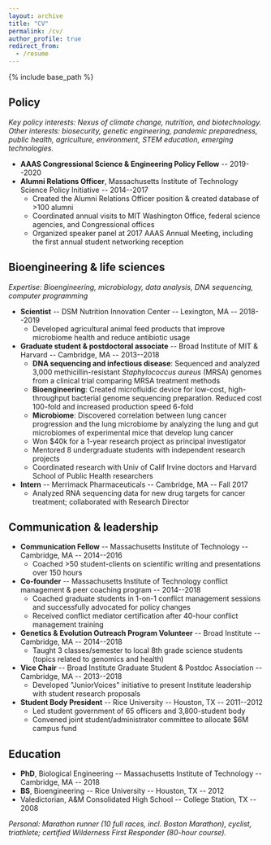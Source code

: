 ```yaml
---
layout: archive
title: "CV"
permalink: /cv/
author_profile: true
redirect_from:
  - /resume
---
```


{% include base_path %}

## Policy

*Key policy interests: Nexus of climate change, nutrition, and biotechnology. Other interests: biosecurity, genetic engineering, pandemic preparedness, public health, agriculture, environment, STEM education, emerging technologies.*

- **AAAS Congressional Science & Engineering Policy Fellow** -- 2019--2020
- **Alumni Relations Officer**, Massachusetts Institute of Technology Science Policy Initiative -- 2014--2017
    - Created the Alumni Relations Officer position & created database of >100 alumni
    - Coordinated annual visits to MIT Washington Office, federal science agencies, and Congressional offices
    - Organized speaker panel at 2017 AAAS Annual Meeting, including the first annual student networking reception

## Bioengineering & life sciences

*Expertise: Bioengineering, microbiology, data analysis, DNA sequencing, computer programming*

- **Scientist** -- DSM Nutrition Innovation Center -- Lexington, MA -- 2018--2019
    - Developed agricultural animal feed products that improve microbiome health and reduce antibiotic usage
- **Graduate student & postdoctoral associate** -- Broad Institute of MIT & Harvard -- Cambridge, MA -- 2013--2018
    - **DNA sequencing and infectious disease**: Sequenced and analyzed 3,000 methicillin-resistant *Staphylococcus aureus* (MRSA) genomes from a clinical trial comparing MRSA treatment methods
    - **Bioengineering**: Created microfluidic device for low-cost, high-throughput bacterial genome sequencing preparation. Reduced cost 100-fold and increased production speed 6-fold
    - **Microbiome**: Discovered correlation between lung cancer progression and the lung microbiome by analyzing the lung and gut microbiomes of experimental mice that develop lung cancer
    - Won \$40k for a 1-year research project as principal investigator
    - Mentored 8 undergraduate students with independent research projects
    - Coordinated research with Univ of Calif Irvine doctors and Harvard School of Public Health researchers
- **Intern** -- Merrimack Pharmaceuticals -- Cambridge, MA -- Fall 2017
    - Analyzed RNA sequencing data for new drug targets for cancer treatment; collaborated with Research Director

## Communication & leadership

- **Communication Fellow** -- Massachusetts Institute of Technology -- Cambridge, MA -- 2014--2016
    - Coached >50 student-clients on scientific writing and presentations over 150 hours
- **Co-founder** -- Massachusetts Institute of Technology conflict management & peer coaching program -- 2014--2018
    - Coached graduate students in 1-on-1 conflict management sessions and successfully advocated for policy changes
    - Received conflict mediator certification after 40-hour conflict management training
- **Genetics & Evolution Outreach Program Volunteer** -- Broad Institute -- Cambridge, MA -- 2014--2018
    - Taught 3 classes/semester to local 8th grade science students (topics related to genomics and health)
- **Vice Chair** -- Broad Institute Graduate Student & Postdoc Association -- Cambridge, MA -- 2013--2018
    - Developed "JuniorVoices" initiative to present Institute leadership with student research proposals
- **Student Body President** -- Rice University -- Houston, TX -- 2011--2012
    - Led student government of 65 officers and 3,800-student body
    - Convened joint student/administrator committee to allocate \$6M campus fund

## Education

- **PhD**, Biological Engineering -- Massachusetts Institute of Technology -- Cambridge, MA -- 2018
- **BS**, Bioengineering -- Rice University -- Houston, TX -- 2012
- Valedictorian, A&M Consolidated High School -- College Station, TX -- 2008

*Personal: Marathon runner (10 full races, incl. Boston Marathon), cyclist, triathlete; certified Wilderness First Responder (80-hour course).*
